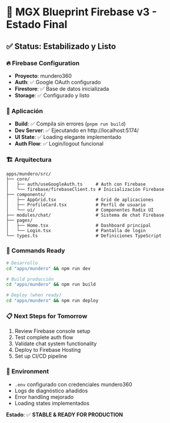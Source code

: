 # 🎯 MGX Blueprint Firebase v3 - Estado Final

## ✅ Status: Estabilizado y Listo

### 🔥 Firebase Configuration
- **Proyecto**: mundero360
- **Auth**: ✅ Google OAuth configurado
- **Firestore**: ✅ Base de datos inicializada
- **Storage**: ✅ Configurado y listo

### 📱 Aplicación
- **Build**: ✅ Compila sin errores (`pnpm run build`)
- **Dev Server**: ✅ Ejecutando en http://localhost:5174/
- **UI State**: ✅ Loading elegante implementado
- **Auth Flow**: ✅ Login/logout funcional

### 🏗️ Arquitectura
```
apps/mundero/src/
├── core/
│   ├── auth/useGoogleAuth.ts     # Auth con Firebase
│   └── firebase/firebaseClient.ts # Inicialización Firebase
├── components/
│   ├── AppGrid.tsx               # Grid de aplicaciones
│   ├── ProfileCard.tsx           # Perfil de usuario
│   └── ui/                       # Componentes Radix UI
├── modules/chat/                 # Sistema de chat Firebase
├── pages/
│   ├── Home.tsx                  # Dashboard principal
│   └── Login.tsx                 # Pantalla de login
└── types.ts                      # Definiciones TypeScript
```

### 🚀 Commands Ready
```bash
# Desarrollo
cd "apps/mundero" && npm run dev

# Build producción
cd "apps/mundero" && npm run build

# Deploy (when ready)
cd "apps/mundero" && npm run deploy
```

### 📋 Next Steps for Tomorrow
1. Review Firebase console setup
2. Test complete auth flow
3. Validate chat system functionality
4. Deploy to Firebase Hosting
5. Set up CI/CD pipeline

### 🔐 Environment
- `.env` configurado con credenciales mundero360
- Logs de diagnóstico añadidos
- Error handling mejorado
- Loading states implementados

**Estado**: ✅ **STABLE & READY FOR PRODUCTION**